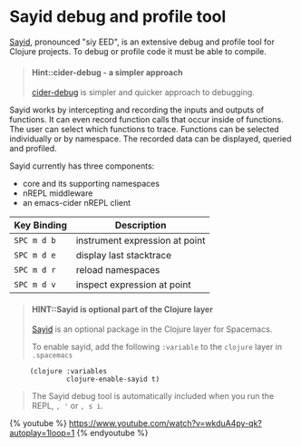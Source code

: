 # Sayid debug and profile tool

[Sayid](http://bpiel.github.io/sayid/), pronounced "siy EED", is an extensive debug and profile tool for Clojure projects. To debug or profile code it must be able to compile.

> #### Hint::cider-debug - a simpler approach
> [cider-debug](cider-debug.md) is simpler and quicker approach to debugging.

Sayid works by intercepting and recording the inputs and outputs of functions. It can even record function calls that occur inside of functions. The user can select which functions to trace. Functions can be selected individually or by namespace. The recorded data can be displayed, queried and profiled.

Sayid currently has three components:
- core and its supporting namespaces
- nREPL middleware
- an emacs-cider nREPL client

| Key Binding | Description                    |
|-------------|--------------------------------|
| `SPC m d b` | instrument expression at point |
| `SPC m d e` | display last stacktrace        |
| `SPC m d r` | reload namespaces              |
| `SPC m d v` | inspect expression at point    |


> #### HINT::Sayid is optional part of the Clojure layer
> [Sayid](http://bpiel.github.io/sayid/) is an optional package in the Clojure layer for Spacemacs.
>
> To enable sayid, add the following `:variable` to the `clojure` layer in `.spacemacs`
```elisp
     (clojure :variables
              clojure-enable-sayid t)
```
>
> The Sayid debug tool is automatically included when you run the REPL, `, '` or `, s i`.


{% youtube %}
https://www.youtube.com/watch?v=wkduA4py-qk?autoplay=1loop=1
{% endyoutube %}
